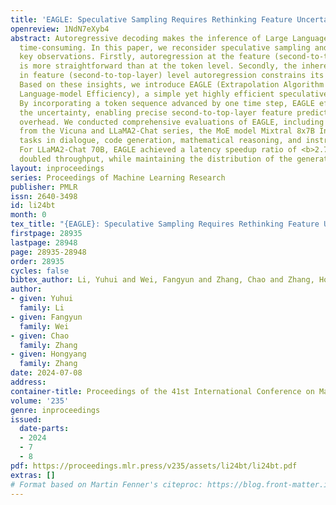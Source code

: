 ```yaml
---
title: 'EAGLE: Speculative Sampling Requires Rethinking Feature Uncertainty'
openreview: 1NdN7eXyb4
abstract: Autoregressive decoding makes the inference of Large Language Models (LLMs)
  time-consuming. In this paper, we reconsider speculative sampling and derive two
  key observations. Firstly, autoregression at the feature (second-to-top-layer) level
  is more straightforward than at the token level. Secondly, the inherent uncertainty
  in feature (second-to-top-layer) level autoregression constrains its performance.
  Based on these insights, we introduce EAGLE (Extrapolation Algorithm for Greater
  Language-model Efficiency), a simple yet highly efficient speculative sampling framework.
  By incorporating a token sequence advanced by one time step, EAGLE effectively resolves
  the uncertainty, enabling precise second-to-top-layer feature prediction with minimal
  overhead. We conducted comprehensive evaluations of EAGLE, including all models
  from the Vicuna and LLaMA2-Chat series, the MoE model Mixtral 8x7B Instruct, and
  tasks in dialogue, code generation, mathematical reasoning, and instruction following.
  For LLaMA2-Chat 70B, EAGLE achieved a latency speedup ratio of <b>2.7x-3.5x</b>,
  doubled throughput, while maintaining the distribution of the generated text.
layout: inproceedings
series: Proceedings of Machine Learning Research
publisher: PMLR
issn: 2640-3498
id: li24bt
month: 0
tex_title: "{EAGLE}: Speculative Sampling Requires Rethinking Feature Uncertainty"
firstpage: 28935
lastpage: 28948
page: 28935-28948
order: 28935
cycles: false
bibtex_author: Li, Yuhui and Wei, Fangyun and Zhang, Chao and Zhang, Hongyang
author:
- given: Yuhui
  family: Li
- given: Fangyun
  family: Wei
- given: Chao
  family: Zhang
- given: Hongyang
  family: Zhang
date: 2024-07-08
address:
container-title: Proceedings of the 41st International Conference on Machine Learning
volume: '235'
genre: inproceedings
issued:
  date-parts:
  - 2024
  - 7
  - 8
pdf: https://proceedings.mlr.press/v235/assets/li24bt/li24bt.pdf
extras: []
# Format based on Martin Fenner's citeproc: https://blog.front-matter.io/posts/citeproc-yaml-for-bibliographies/
---
```

